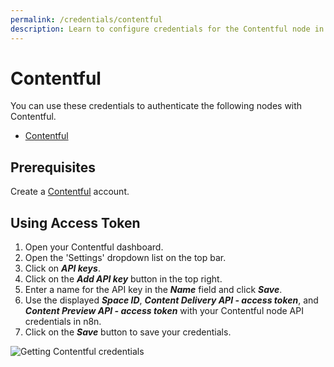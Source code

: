 ```yaml
---
permalink: /credentials/contentful
description: Learn to configure credentials for the Contentful node in n8n
---
```


# Contentful

You can use these credentials to authenticate the following nodes with Contentful.
- [Contentful](../../nodes-library/nodes/Contentful/README.md)

## Prerequisites

Create a [Contentful](https://www.contentful.com/) account.

## Using Access Token

1. Open your Contentful dashboard.
2. Open the 'Settings' dropdown list on the top bar.
3. Click on ***API keys***.
4. Click on the ***Add API key*** button in the top right.
5. Enter a name for the API key in the ***Name*** field and click ***Save***.
6. Use the displayed ***Space ID***, ***Content Delivery API - access token***, and ***Content Preview API - access token*** with your Contentful node API credentials in n8n.
7. Click on the ***Save*** button to save your credentials.

![Getting Contentful credentials](REDACTED)
